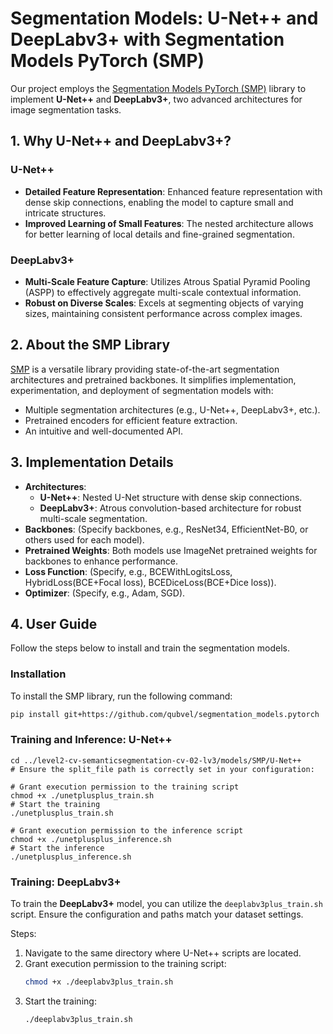 # Segmentation Models: U-Net++ and DeepLabv3+ with Segmentation Models PyTorch (SMP)

Our project employs the [Segmentation Models PyTorch (SMP)](https://github.com/qubvel-org/segmentation_models.pytorch) library to implement **U-Net++** and **DeepLabv3+**, two advanced architectures for image segmentation tasks.

## 1. Why U-Net++ and DeepLabv3+?

### U-Net++
- **Detailed Feature Representation**: Enhanced feature representation with dense skip connections, enabling the model to capture small and intricate structures.
- **Improved Learning of Small Features**: The nested architecture allows for better learning of local details and fine-grained segmentation.

### DeepLabv3+
- **Multi-Scale Feature Capture**: Utilizes Atrous Spatial Pyramid Pooling (ASPP) to effectively aggregate multi-scale contextual information.
- **Robust on Diverse Scales**: Excels at segmenting objects of varying sizes, maintaining consistent performance across complex images.

## 2. About the SMP Library

[SMP](https://github.com/qubvel-org/segmentation_models.pytorch) is a versatile library providing state-of-the-art segmentation architectures and pretrained backbones. It simplifies implementation, experimentation, and deployment of segmentation models with:
- Multiple segmentation architectures (e.g., U-Net++, DeepLabv3+, etc.).
- Pretrained encoders for efficient feature extraction.
- An intuitive and well-documented API.

## 3. Implementation Details

- **Architectures**:
  - **U-Net++**: Nested U-Net structure with dense skip connections.
  - **DeepLabv3+**: Atrous convolution-based architecture for robust multi-scale segmentation.
- **Backbones**: (Specify backbones, e.g., ResNet34, EfficientNet-B0, or others used for each model).
- **Pretrained Weights**: Both models use ImageNet pretrained weights for backbones to enhance performance.
- **Loss Function**: (Specify, e.g., BCEWithLogitsLoss, HybridLoss(BCE+Focal loss), BCEDiceLoss(BCE+Dice loss)).
- **Optimizer**: (Specify, e.g., Adam, SGD).

## 4. User Guide

Follow the steps below to install and train the segmentation models.

### Installation

To install the SMP library, run the following command:

```bash
pip install git+https://github.com/qubvel/segmentation_models.pytorch
```

### Training and Inference: U-Net++

```
cd ../level2-cv-semanticsegmentation-cv-02-lv3/models/SMP/U-Net++
# Ensure the split_file path is correctly set in your configuration:

# Grant execution permission to the training script
chmod +x ./unetplusplus_train.sh 
# Start the training
./unetplusplus_train.sh

# Grant execution permission to the inference script
chmod +x ./unetplusplus_inference.sh
# Start the inference
./unetplusplus_inference.sh
```

### Training: DeepLabv3+

To train the **DeepLabv3+** model, you can utilize the `deeplabv3plus_train.sh` script. Ensure the configuration and paths match your dataset settings.

Steps:
1. Navigate to the same directory where U-Net++ scripts are located.
2. Grant execution permission to the training script:
   ```bash
   chmod +x ./deeplabv3plus_train.sh
   ```
3. Start the training:
    ```bash
   ./deeplabv3plus_train.sh
   ```
